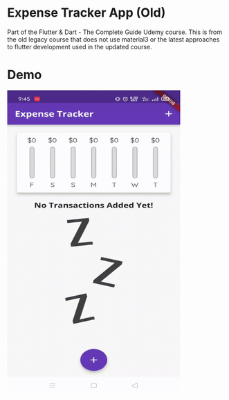 # Expense Tracker App (Old)

Part of the Flutter & Dart - The Complete Guide Udemy course. This is from the old legacy course that does not use material3 or the latest approaches to flutter development used in the updated course.

# Demo

<img src="/assets/Demo.gif" width="400" height="700"/>
